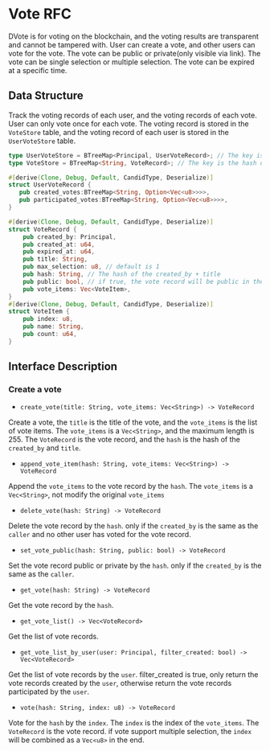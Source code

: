 # Vote RFC

DVote is for voting on the blockchain, and the voting results are transparent and cannot be tampered with. User can create a vote, and other users can vote for the vote. The vote can be public or private(only visible via link). The vote can be single selection or multiple selection. The vote can be expired at a specific time.


## Data Structure

Track the voting records of each user, and the voting records of each vote. User can only vote once for each vote. The voting record is stored in the `VoteStore` table, and the voting record of each user is stored in the `UserVoteStore` table.

```rust
type UserVoteStore = BTreeMap<Principal, UserVoteRecord>; // The key is the user principal, the value is the hash of the vote record and the index of the voted item
type VoteStore = BTreeMap<String, VoteRecord>; // The key is the hash of the vote record

#[derive(Clone, Debug, Default, CandidType, Deserialize)]
struct UserVoteRecord {
   pub created_votes:BTreeMap<String, Option<Vec<u8>>>>,
   pub participated_votes:BTreeMap<String, Option<Vec<u8>>>>,
}

#[derive(Clone, Debug, Default, CandidType, Deserialize)]
struct VoteRecord {
    pub created_by: Principal,
    pub created_at: u64,
    pub expired_at: u64,
    pub title: String,
    pub max_selection: u8, // default is 1
    pub hash: String, // The hash of the created_by + title
    pub public: bool, // if true, the vote record will be public in the list, otherwise private only visible via link
    pub vote_items: Vec<VoteItem>,
}
#[derive(Clone, Debug, Default, CandidType, Deserialize)]
struct VoteItem {
    pub index: u8,
    pub name: String,
    pub count: u64,
}
```

## Interface Description

### Create a vote

- `create_vote(title: String, vote_items: Vec<String>) -> VoteRecord`

Create a vote, the `title` is the title of the vote, and the `vote_items` is the list of vote items. The `vote_items` is a `Vec<String>`, and the maximum length is 255. The `VoteRecord` is the vote record, and the `hash` is the hash of the `created_by` and `title`.

- `append_vote_item(hash: String, vote_items: Vec<String>) -> VoteRecord`

Append the `vote_items` to the vote record by the `hash`. The `vote_items` is a `Vec<String>`, not modify the original `vote_items`

- `delete_vote(hash: String) -> VoteRecord`

Delete the vote record by the `hash`. only if the `created_by` is the same as the `caller` and no other user has voted for the vote record.

- `set_vote_public(hash: String, public: bool) -> VoteRecord`

Set the vote record public or private by the `hash`. only if the `created_by` is the same as the `caller`.

- `get_vote(hash: String) -> VoteRecord`

Get the vote record by the `hash`.

- `get_vote_list() -> Vec<VoteRecord>`

Get the list of vote records.

- `get_vote_list_by_user(user: Principal, filter_created: bool) -> Vec<VoteRecord>`

Get the list of vote records by the `user`. filter_created is true, only return the vote records created by the `user`, otherwise return the vote records participated by the `user`.

- `vote(hash: String, index: u8) -> VoteRecord`

Vote for the `hash` by the `index`. The `index` is the index of the `vote_items`. The `VoteRecord` is the vote record. if vote support multiple selection, the `index` will be combined as a `Vec<u8>` in the end.
